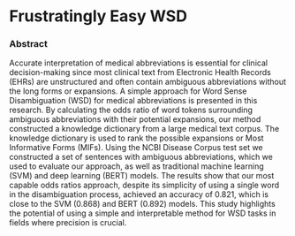 # Frustratingly Easy WSD

### Abstract
Accurate interpretation of medical abbreviations is essential for clinical decision-making since most clinical text from Electronic Health Records (EHRs) are unstructured and often contain ambiguous abbreviations without the long forms or expansions. A simple approach for Word Sense Disambiguation (WSD) for medical abbreviations is presented in this research. By calculating the odds ratio of word tokens surrounding ambiguous abbreviations with their potential expansions, our method constructed a knowledge dictionary from a large medical text corpus. The knowledge dictionary is used to rank the possible expansions or Most Informative Forms (MIFs). Using the NCBI Disease Corpus test set we constructed a set of sentences with ambiguous abbreviations, which we used to evaluate our approach, as well as traditional machine learning (SVM) and deep learning (BERT) models. The results show that our most capable odds ratios approach, despite its simplicity of using a single word in the disambiguation process, achieved an accuracy of 0.821, which is close to the SVM (0.868) and BERT (0.892) models. This study highlights the potential of using a simple and interpretable method for WSD tasks in fields where precision is crucial.
